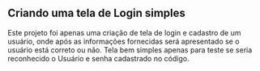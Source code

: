 ## Criando uma tela de Login simples

Este projeto foi apenas uma criação de tela de login e cadastro de um usuário, onde após as informações fornecidas será apresentado se o usuário está correto ou não. 
Tela bem simples apenas para teste se seria reconhecido o Usuário e senha cadastrado no código.
